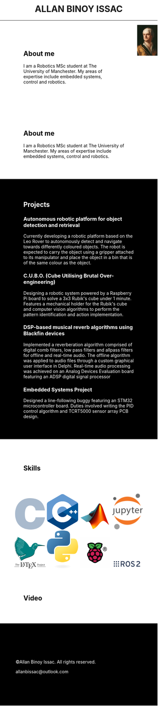 <html>
<head>
<meta name="viewport" content="width=device-width, initial-scale=1">
  <style>
    h1 {
      text-align: center; padding-top: 30px;
    }
    .container{
      text-align:center;
    }
    .container-right{
      text-align:right;
    }
    body, html{
      background-color: white;
      margin: 0; padding: 0;
    }
    .myDiv{
      background-color: black; color: white;
      padding-top:40px; padding-right:75px; padding-left:75px; padding-bottom:50px;
    }
    .myDivWhite{
      background-color: white; color: black;
      padding-top:50px; padding-right:75px; padding-left:75px; padding-bottom:50px;
    }
    .flex-container{
      display: flex; justify-content: space-around;
    }
    a{
      text-decoration:none;
    }
    footer {
      text-align: left;
      padding-top:100px; padding-bottom: 100px; padding-right:50px; padding-left:50px;
      background-color: black;
      color: white;
      }
  </style>
</head>
  
<body>
  <h1>ALLAN BINOY ISSAC</h1>
  <hr>

  <div class="flex-container">
    <div class="myDivWhite">
      <h2>About me</h2>
      <p style="color:black;">I am a Robotics MSc student at The University of Manchester. My areas of expertise include embedded systems, control and robotics.</p>
    </div>
    <div class="container-right">
    <img src="newton.png" style="width:200px; height:auto">
      </div>
    </div>

  
  <div class="myDivWhite">
    <h2>About me</h2>
    <p style="color:black;">I am a Robotics MSc student at The University of Manchester. My areas of expertise include embedded systems, control and robotics.</p>
  </div>
  

  <div class="myDiv">
    <h2>Projects</h2>
    <!-- <p style="font-size:120%;"><b>Autonomous robotic platform for object detection and retrieval</b></p> -->
    <h3><b>Autonomous robotic platform for object detection and retrieval</b></h3>
    <p>Currently developing a robotic platform based on the Leo Rover to autonomously detect and navigate towards differently coloured objects. The robot is expected to carry the object using a gripper attached to its manipulator and place the object in a bin that is of the same colour as the object.</p>
    <h3>C.U.B.O. (Cube Utilising Brutal Over-engineering)</h3>
    <p>Designing a robotic system powered by a Raspberry Pi board to solve a 3x3 Rubik's cube under 1 minute. Features a mechanical holder for the Rubik's cube and computer vision algorithms to perform the pattern identification and action implementation.</p>
    <h3>DSP-based musical reverb algorithms using Blackfin devices</h3>
    <p>Implemented a reverberation algorithm comprised of digital comb filters, low pass filters and allpass filters for offline and real-time audio. The offline algorithm was applied to audio files through a custom graphical user interface in Delphi. Real-time audio processing was achieved on an Analog Devices Evaluation board featuring an ADSP digital signal processor</p>
    <h3>Embedded Systems Project</h3>
    <p>Designed a line-following buggy featuring an STM32 microcontroller board. Duties involved writing the PID control algorithm and TCRT5000 sensor array PCB design.</p>
    
  </div>
  
<h2 class="myDivWhite">Skills</h2>
<div class="container">
  <img src="C_logo.png" style="width:100px; height:auto">
  <img src="cpp_logo.png" style="width:100px; height:auto">
  <img src="matlab_logo.png" style="width:100px; height:auto">
  <img src="jupyter-notebook-logo.png" style="width:100px; height:auto">
  <img src="latex-project-logp.png" style="width:100px; height:auto">
  <img src="python-logo-only.png" style="width:100px; height:auto">
  <img src="Raspberry-Pi-Symbol.png" style="width:100px; height:auto">
  <img src="ROS2_Color.png" style="width:100px; height:auto">
  
</div>

<h2 class="myDivWhite">Video</h2>

<footer>
  <p>&copy;Allan Binoy Issac. All rights reserved.</p>
  <a href="mailto:allanbissac@outlook.com" style="color:white">allanbissac@outlook.com</a>
</footer>



</body>

</html>
